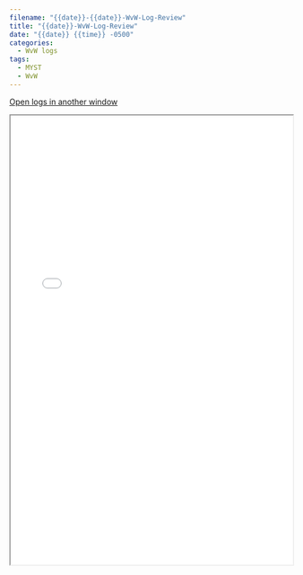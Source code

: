 ```yaml
---
filename: "{{date}}-{{date}}-WvW-Log-Review"
title: "{{date}}-WvW-Log-Review"
date: "{{date}} {{time}} -0500"
categories:
  - WvW logs
tags:
  - MYST
  - WvW
---
```

<a href="/assets/wvwlogs/reports{{date:YYYYMMDD}}.html#{{date:YYYYMMDD}}-WvW-Log-Review" target="_blank">Open logs in another window</a>

<iframe src="/assets/wvwlogs/reports{{date:YYYYMMDD}}.html#{{date:YYYYMMDD}}-WvW-Log-Review" width="100%" height="800" style="display:block; margin: 0 auto;"> </iframe>